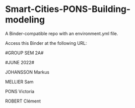 # Smart-Cities-PONS-Building-modeling


A Binder-compatible repo with an environment.yml file.

Access this Binder at the following URL:

#GROUP SEM 2A#

#JUNE 2022#

JOHANSSON Markus

MELLIER Sam

PONS Victoria

ROBERT Clément

